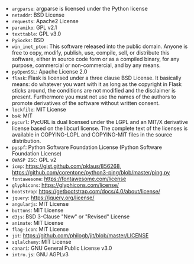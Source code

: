 * `argparse`: argparse is licensed under the Python license
* `netaddr`: BSD License
* `requests`: Apache2 License
* `paramiko`: GPL v2.1
* `texttable`: GPL v3.0
* `PySocks`: BSD
* `win_inet_pton`: This software released into the public domain. Anyone is free to copy, modify, publish, use, compile, sell, or distribute this software, either in source code form or as a compiled binary, for any purpose, commercial or non-commercial, and by any means.
* `pyOpenSSL`: Apache License 2.0
* `flask`: Flask is licensed under a three clause BSD License. It basically means: do whatever you want with it as long as the copyright in Flask sticks around, the conditions are not modified and the disclaimer is present. Furthermore you must not use the names of the authors to promote derivatives of the software without written consent.
* `lockfile`: MIT License
* `bs4`: MIT
* `pycurl`: PycURL is dual licensed under the LGPL and an MIT/X derivative license based on the libcurl license. The complete text of the licenses is available in COPYING-LGPL and COPYING-MIT files in the source distribution.
* `pyspf`: Python Software Foundation License (Python Software Foundation License)
* `OWASP ZSC`: GPL v2
* `icmp`: https://gist.github.com/pklaus/856268, https://github.com/corentone/python3-ping/blob/master/ping.py
* `fontawesome`: https://fontawesome.com/license
* `glyphicons`: https://glyphicons.com/license/ 
* `bootstrap`: https://getbootstrap.com/docs/4.0/about/license/
* `jquery`: https://jquery.org/license/
* `angularjs`: MIT License
* `buttons`: MIT License
* `d3js`: BSD 3-Clause "New" or "Revised" License
* `animate`: MIT License
* `flag-icon`: MIT License
* `jit`: https://github.com/philogb/jit/blob/master/LICENSE
* `sqlalchemy`: MIT License
* `canari`: GNU General Public License v3.0
* `intro.js`: GNU AGPLv3
